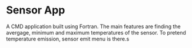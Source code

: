 # Sensor App
A CMD application built using Fortran. The main features are finding the avergage, minimum and maximum temperatures of the sensor. To pretend temperature emission, sensor emit menu is there.s
